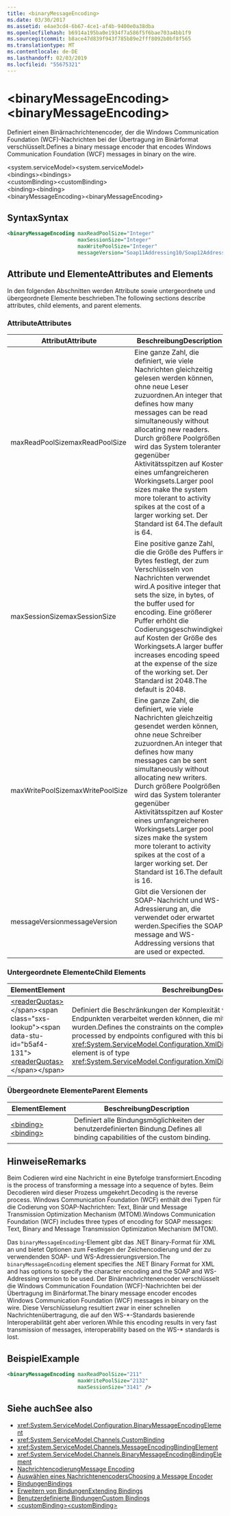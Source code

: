 ```yaml
---
title: <binaryMessageEncoding>
ms.date: 03/30/2017
ms.assetid: e4ae3cd4-6b67-4ce1-af4b-9400e0a38dba
ms.openlocfilehash: b6914a195ba0e1934f7a586f5f6bae703a4bb1f9
ms.sourcegitcommit: b8ace47d839f943f785b89e2fff8092b0bf8f565
ms.translationtype: MT
ms.contentlocale: de-DE
ms.lasthandoff: 02/03/2019
ms.locfileid: "55675321"
---
```

# <a name="binarymessageencoding"></a><span data-ttu-id="b5af4-101">\<binaryMessageEncoding></span><span class="sxs-lookup"><span data-stu-id="b5af4-101">\<binaryMessageEncoding></span></span>
<span data-ttu-id="b5af4-102">Definiert einen Binärnachrichtenencoder, der die Windows Communication Foundation (WCF)-Nachrichten bei der Übertragung im Binärformat verschlüsselt.</span><span class="sxs-lookup"><span data-stu-id="b5af4-102">Defines a binary message encoder that encodes Windows Communication Foundation (WCF) messages in binary on the wire.</span></span>  
  
 <span data-ttu-id="b5af4-103">\<system.serviceModel></span><span class="sxs-lookup"><span data-stu-id="b5af4-103">\<system.serviceModel></span></span>  
<span data-ttu-id="b5af4-104">\<bindings></span><span class="sxs-lookup"><span data-stu-id="b5af4-104">\<bindings></span></span>  
<span data-ttu-id="b5af4-105">\<customBinding></span><span class="sxs-lookup"><span data-stu-id="b5af4-105">\<customBinding></span></span>  
<span data-ttu-id="b5af4-106">\<binding></span><span class="sxs-lookup"><span data-stu-id="b5af4-106">\<binding></span></span>  
<span data-ttu-id="b5af4-107">\<binaryMessageEncoding></span><span class="sxs-lookup"><span data-stu-id="b5af4-107">\<binaryMessageEncoding></span></span>  
  
## <a name="syntax"></a><span data-ttu-id="b5af4-108">Syntax</span><span class="sxs-lookup"><span data-stu-id="b5af4-108">Syntax</span></span>  
  
```xml  
<binaryMessageEncoding maxReadPoolSize="Integer"
                       maxSessionSize="Integer"
                       maxWritePoolSize="Integer"
                       messageVersion="Soap11Addressing10/Soap12Addressing10" />
```  
  
## <a name="attributes-and-elements"></a><span data-ttu-id="b5af4-109">Attribute und Elemente</span><span class="sxs-lookup"><span data-stu-id="b5af4-109">Attributes and Elements</span></span>  
 <span data-ttu-id="b5af4-110">In den folgenden Abschnitten werden Attribute sowie untergeordnete und übergeordnete Elemente beschrieben.</span><span class="sxs-lookup"><span data-stu-id="b5af4-110">The following sections describe attributes, child elements, and parent elements.</span></span>  
  
### <a name="attributes"></a><span data-ttu-id="b5af4-111">Attribute</span><span class="sxs-lookup"><span data-stu-id="b5af4-111">Attributes</span></span>  
  
|<span data-ttu-id="b5af4-112">Attribut</span><span class="sxs-lookup"><span data-stu-id="b5af4-112">Attribute</span></span>|<span data-ttu-id="b5af4-113">Beschreibung</span><span class="sxs-lookup"><span data-stu-id="b5af4-113">Description</span></span>|  
|---------------|-----------------|  
|<span data-ttu-id="b5af4-114">maxReadPoolSize</span><span class="sxs-lookup"><span data-stu-id="b5af4-114">maxReadPoolSize</span></span>|<span data-ttu-id="b5af4-115">Eine ganze Zahl, die definiert, wie viele Nachrichten gleichzeitig gelesen werden können, ohne neue Leser zuzuordnen.</span><span class="sxs-lookup"><span data-stu-id="b5af4-115">An integer that defines how many messages can be read simultaneously without allocating new readers.</span></span> <span data-ttu-id="b5af4-116">Durch größere Poolgrößen wird das System toleranter gegenüber Aktivitätsspitzen auf Kosten eines umfangreicheren Workingsets.</span><span class="sxs-lookup"><span data-stu-id="b5af4-116">Larger pool sizes make the system more tolerant to activity spikes at the cost of a larger working set.</span></span> <span data-ttu-id="b5af4-117">Der Standard ist 64.</span><span class="sxs-lookup"><span data-stu-id="b5af4-117">The default is 64.</span></span>|  
|<span data-ttu-id="b5af4-118">maxSessionSize</span><span class="sxs-lookup"><span data-stu-id="b5af4-118">maxSessionSize</span></span>|<span data-ttu-id="b5af4-119">Eine positive ganze Zahl, die die Größe des Puffers in Bytes festlegt, der zum Verschlüsseln von Nachrichten verwendet wird.</span><span class="sxs-lookup"><span data-stu-id="b5af4-119">A positive integer that sets the size, in bytes, of the buffer used for encoding.</span></span> <span data-ttu-id="b5af4-120">Eine größerer Puffer erhöht die Codierungsgeschwindigkeit auf Kosten der Größe des Workingsets.</span><span class="sxs-lookup"><span data-stu-id="b5af4-120">A larger buffer increases encoding speed at the expense of the size of the working set.</span></span> <span data-ttu-id="b5af4-121">Der Standard ist 2048.</span><span class="sxs-lookup"><span data-stu-id="b5af4-121">The default is 2048.</span></span>|  
|<span data-ttu-id="b5af4-122">maxWritePoolSize</span><span class="sxs-lookup"><span data-stu-id="b5af4-122">maxWritePoolSize</span></span>|<span data-ttu-id="b5af4-123">Eine ganze Zahl, die definiert, wie viele Nachrichten gleichzeitig gesendet werden können, ohne neue Schreiber zuzuordnen.</span><span class="sxs-lookup"><span data-stu-id="b5af4-123">An integer that defines how many messages can be sent simultaneously without allocating new writers.</span></span> <span data-ttu-id="b5af4-124">Durch größere Poolgrößen wird das System toleranter gegenüber Aktivitätsspitzen auf Kosten eines umfangreicheren Workingsets.</span><span class="sxs-lookup"><span data-stu-id="b5af4-124">Larger pool sizes make the system more tolerant to activity spikes at the cost of a larger working set.</span></span> <span data-ttu-id="b5af4-125">Der Standard ist 16.</span><span class="sxs-lookup"><span data-stu-id="b5af4-125">The default is 16.</span></span>|  
|<span data-ttu-id="b5af4-126">messageVersion</span><span class="sxs-lookup"><span data-stu-id="b5af4-126">messageVersion</span></span>|<span data-ttu-id="b5af4-127">Gibt die Versionen der SOAP-Nachricht und WS-Adressierung an, die verwendet oder erwartet werden.</span><span class="sxs-lookup"><span data-stu-id="b5af4-127">Specifies the SOAP message and WS-Addressing versions that are used or expected.</span></span>|  
  
### <a name="child-elements"></a><span data-ttu-id="b5af4-128">Untergeordnete Elemente</span><span class="sxs-lookup"><span data-stu-id="b5af4-128">Child Elements</span></span>  
  
|<span data-ttu-id="b5af4-129">Element</span><span class="sxs-lookup"><span data-stu-id="b5af4-129">Element</span></span>|<span data-ttu-id="b5af4-130">Beschreibung</span><span class="sxs-lookup"><span data-stu-id="b5af4-130">Description</span></span>|  
|-------------|-----------------|  
|<span data-ttu-id="b5af4-131">[\<readerQuotas>](https://docs.microsoft.com/previous-versions/dotnet/netframework-4.0/ms731325(v=vs.100))</span><span class="sxs-lookup"><span data-stu-id="b5af4-131">[\<readerQuotas>](https://docs.microsoft.com/previous-versions/dotnet/netframework-4.0/ms731325(v=vs.100))</span></span>|<span data-ttu-id="b5af4-132">Definiert die Beschränkungen der Komplexität von SOAP-Nachrichten, die von Endpunkten verarbeitet werden können, die mit dieser Bindung konfiguriert wurden.</span><span class="sxs-lookup"><span data-stu-id="b5af4-132">Defines the constraints on the complexity of SOAP messages that can be processed by endpoints configured with this binding.</span></span> <span data-ttu-id="b5af4-133">Dieses Element ist vom Typ <xref:System.ServiceModel.Configuration.XmlDictionaryReaderQuotasElement>.</span><span class="sxs-lookup"><span data-stu-id="b5af4-133">This element is of type <xref:System.ServiceModel.Configuration.XmlDictionaryReaderQuotasElement>.</span></span>|  
  
### <a name="parent-elements"></a><span data-ttu-id="b5af4-134">Übergeordnete Elemente</span><span class="sxs-lookup"><span data-stu-id="b5af4-134">Parent Elements</span></span>  
  
|<span data-ttu-id="b5af4-135">Element</span><span class="sxs-lookup"><span data-stu-id="b5af4-135">Element</span></span>|<span data-ttu-id="b5af4-136">Beschreibung</span><span class="sxs-lookup"><span data-stu-id="b5af4-136">Description</span></span>|  
|-------------|-----------------|  
|[<span data-ttu-id="b5af4-137">\<binding></span><span class="sxs-lookup"><span data-stu-id="b5af4-137">\<binding></span></span>](../../../../../docs/framework/misc/binding.md)|<span data-ttu-id="b5af4-138">Definiert alle Bindungsmöglichkeiten der benutzerdefinierten Bindung.</span><span class="sxs-lookup"><span data-stu-id="b5af4-138">Defines all binding capabilities of the custom binding.</span></span>|  
  
## <a name="remarks"></a><span data-ttu-id="b5af4-139">Hinweise</span><span class="sxs-lookup"><span data-stu-id="b5af4-139">Remarks</span></span>  
 <span data-ttu-id="b5af4-140">Beim Codieren wird eine Nachricht in eine Bytefolge transformiert.</span><span class="sxs-lookup"><span data-stu-id="b5af4-140">Encoding is the process of transforming a message into a sequence of bytes.</span></span> <span data-ttu-id="b5af4-141">Beim Decodieren wird dieser Prozess umgekehrt.</span><span class="sxs-lookup"><span data-stu-id="b5af4-141">Decoding is the reverse process.</span></span> <span data-ttu-id="b5af4-142">Windows Communication Foundation (WCF) enthält drei Typen für die Codierung von SOAP-Nachrichten: Text, Binär und Message Transmission Optimization Mechanism (MTOM).</span><span class="sxs-lookup"><span data-stu-id="b5af4-142">Windows Communication Foundation (WCF) includes three types of encoding for SOAP messages: Text, Binary and Message Transmission Optimization Mechanism (MTOM).</span></span>  
  
 <span data-ttu-id="b5af4-143">Das `binaryMessageEncoding`-Element gibt das .NET Binary-Format für XML an und bietet Optionen zum Festlegen der Zeichencodierung und der zu verwendenden SOAP- und WS-Adressierungsversion.</span><span class="sxs-lookup"><span data-stu-id="b5af4-143">The `binaryMessageEncoding` element specifies the .NET Binary Format for XML and has options to specify the character encoding and the SOAP and WS-Addressing version to be used.</span></span> <span data-ttu-id="b5af4-144">Der Binärnachrichtenencoder verschlüsselt die Windows Communication Foundation (WCF)-Nachrichten bei der Übertragung im Binärformat.</span><span class="sxs-lookup"><span data-stu-id="b5af4-144">The binary message encoder encodes Windows Communication Foundation (WCF) messages in binary on the wire.</span></span> <span data-ttu-id="b5af4-145">Diese Verschlüsselung resultiert zwar in einer schnellen Nachrichtenübertragung, die auf den WS-\*-Standards basierende Interoperabilität geht aber verloren.</span><span class="sxs-lookup"><span data-stu-id="b5af4-145">While this encoding results in very fast transmission of messages, interoperability based on the WS-\* standards is lost.</span></span>  
  
## <a name="example"></a><span data-ttu-id="b5af4-146">Beispiel</span><span class="sxs-lookup"><span data-stu-id="b5af4-146">Example</span></span>  
  
```xml  
<binaryMessageEncoding maxReadPoolSize="211"
                       maxWritePoolSize="2132"
                       maxSessionSize="3141" />
```  
  
## <a name="see-also"></a><span data-ttu-id="b5af4-147">Siehe auch</span><span class="sxs-lookup"><span data-stu-id="b5af4-147">See also</span></span>
- <xref:System.ServiceModel.Configuration.BinaryMessageEncodingElement>
- <xref:System.ServiceModel.Channels.CustomBinding>
- <xref:System.ServiceModel.Channels.MessageEncodingBindingElement>
- <xref:System.ServiceModel.Channels.BinaryMessageEncodingBindingElement>
- [<span data-ttu-id="b5af4-148">Nachrichtencodierung</span><span class="sxs-lookup"><span data-stu-id="b5af4-148">Message Encoding</span></span>](../../../../../docs/framework/configure-apps/file-schema/wcf/message-encoding.md)
- [<span data-ttu-id="b5af4-149">Auswählen eines Nachrichtenencoders</span><span class="sxs-lookup"><span data-stu-id="b5af4-149">Choosing a Message Encoder</span></span>](../../../../../docs/framework/wcf/feature-details/choosing-a-message-encoder.md)
- [<span data-ttu-id="b5af4-150">Bindungen</span><span class="sxs-lookup"><span data-stu-id="b5af4-150">Bindings</span></span>](../../../../../docs/framework/wcf/bindings.md)
- [<span data-ttu-id="b5af4-151">Erweitern von Bindungen</span><span class="sxs-lookup"><span data-stu-id="b5af4-151">Extending Bindings</span></span>](../../../../../docs/framework/wcf/extending/extending-bindings.md)
- [<span data-ttu-id="b5af4-152">Benutzerdefinierte Bindungen</span><span class="sxs-lookup"><span data-stu-id="b5af4-152">Custom Bindings</span></span>](../../../../../docs/framework/wcf/extending/custom-bindings.md)
- [<span data-ttu-id="b5af4-153">\<customBinding></span><span class="sxs-lookup"><span data-stu-id="b5af4-153">\<customBinding></span></span>](../../../../../docs/framework/configure-apps/file-schema/wcf/custombinding.md)
